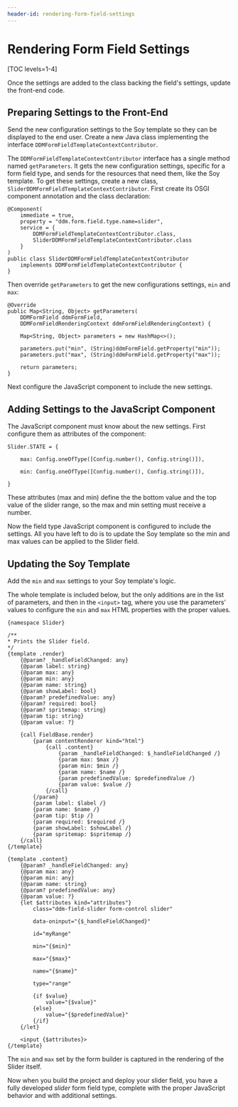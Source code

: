 ```yaml
---
header-id: rendering-form-field-settings
---
```


# Rendering Form Field Settings

[TOC levels=1-4]

Once the settings are added to the class backing the field's settings, update the front-end code.

## Preparing Settings to the Front-End

Send the new configuration settings to the Soy template so they can be displayed
to the end user. Create a new Java class implementing the interface
`DDMFormFieldTemplateContextContributor`.

The `DDMFormFieldTemplateContextContributor` interface has a single method
named `getParameters`. It gets the new configuration settings, specific for
a form field type, and sends for the resources that need them, like the Soy
template. To get these settings, create a new class,
`SliderDDMFormFieldTemplateContextContributor`. First create its OSGI component
annotation and the class declaration:

    @Component(
        immediate = true,
        property = "ddm.form.field.type.name=slider",
        service = {
            DDMFormFieldTemplateContextContributor.class,
            SliderDDMFormFieldTemplateContextContributor.class
        }
    )
    public class SliderDDMFormFieldTemplateContextContributor
        implements DDMFormFieldTemplateContextContributor {
    }

Then override `getParameters` to get the new configurations settings,
`min` and `max`:

    @Override
	public Map<String, Object> getParameters(
		DDMFormField ddmFormField,
		DDMFormFieldRenderingContext ddmFormFieldRenderingContext) {

		Map<String, Object> parameters = new HashMap<>();

		parameters.put("min", (String)ddmFormField.getProperty("min"));
        parameters.put("max", (String)ddmFormField.getProperty("max"));

		return parameters;
    }

Next configure the JavaScript component to include the new settings.

## Adding Settings to the JavaScript Component

The JavaScript component must know about the new settings. First configure them
as attributes of the component:

    Slider.STATE = {

        max: Config.oneOfType([Config.number(), Config.string()]),

        min: Config.oneOfType([Config.number(), Config.string()]),

    }

These attributes (max and min) define the the bottom value and the top value of the slider range, so the max and min setting must receive a number.

Now the field type JavaScript component is configured to include the settings.
All you have left to do is to update the Soy template so the min and max values can be applied to the Slider field.

## Updating the Soy Template

Add the `min` and `max` settings to your Soy template's logic.

The whole template is included below, but the only additions are in the list of
parameters, and then in the `<input>` tag, where you
use the parameters' values to configure the `min` and `max` HTML properties with the proper values.

    {namespace Slider}

    /**
    * Prints the Slider field.
    */
    {template .render}
        {@param? _handleFieldChanged: any}
        {@param label: string}
        {@param max: any}
        {@param min: any}
        {@param name: string}
        {@param showLabel: bool}
        {@param? predefinedValue: any}
        {@param? required: bool}
        {@param? spritemap: string}
        {@param tip: string}
        {@param value: ?}

        {call FieldBase.render}
            {param contentRenderer kind="html"}
                {call .content}
                    {param _handleFieldChanged: $_handleFieldChanged /}
                    {param max: $max /}
                    {param min: $min /}
                    {param name: $name /}
                    {param predefinedValue: $predefinedValue /}
                    {param value: $value /}
                {/call}
            {/param}
            {param label: $label /}
            {param name: $name /}
            {param tip: $tip /}
            {param required: $required /}
            {param showLabel: $showLabel /}
            {param spritemap: $spritemap /}
        {/call}
    {/template}

    {template .content}
        {@param? _handleFieldChanged: any}
        {@param max: any}
        {@param min: any}
        {@param name: string}
        {@param? predefinedValue: any}
        {@param value: ?}
        {let $attributes kind="attributes"}
            class="ddm-field-slider form-control slider"

            data-oninput="{$_handleFieldChanged}"

            id="myRange"

            min="{$min}"

            max="{$max}"

            name="{$name}"

            type="range"

            {if $value}
                value="{$value}"
            {else}
                value="{$predefinedValue}"
            {/if}
        {/let}

        <input {$attributes}>
    {/template}

The `min` and `max` set by the form builder is captured in the rendering of the Slider itself.

Now when you build the project and deploy your slider field, you have a fully
developed *slider* form field type, complete with the proper JavaScript behavior and with additional settings.

